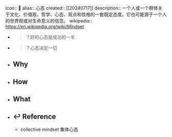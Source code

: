 icon:: 📄
alias:: 心态 
created:: [[20240717]]
description:: 一个人或一个群体关于文化、价值观、哲学、心态、观点和性格的一套既定态度。它也可能源于一个人的世界观或对生命意义的信念。
wikipedia:: https://en.wikipedia.org/wiki/Mindset

- > ？好的心态是成功的一半
- > ？心态决定一切
- ## Why
- ## How
- ## What
- ## ↩ Reference
  - collective mindset 集体心态